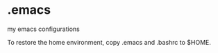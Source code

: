# .emacs
my emacs configurations

To restore the home environment, copy .emacs and .bashrc to $HOME.
